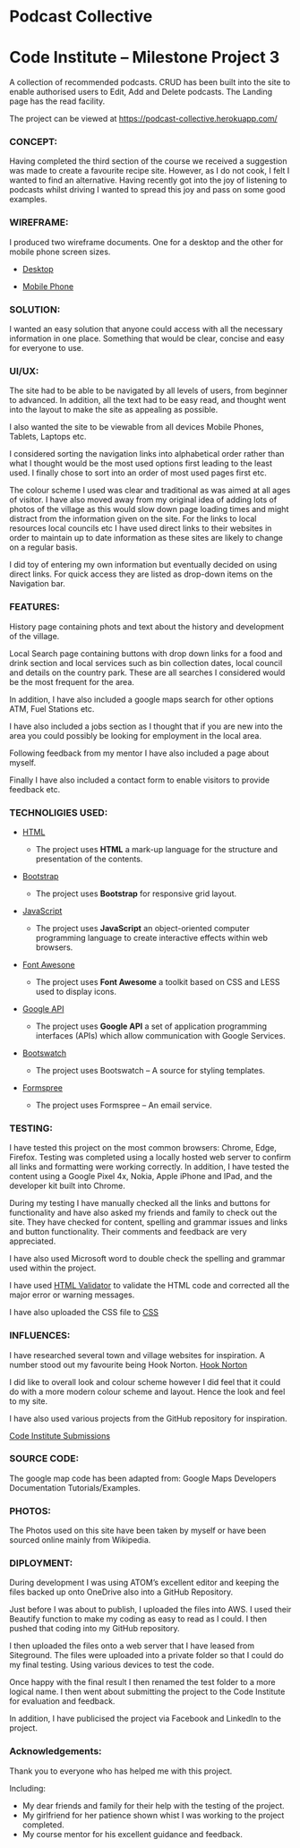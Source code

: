 # Podcast Collective

# Code Institute – Milestone Project 3

A collection of recommended podcasts. CRUD has been built into the site to enable authorised users to Edit, Add and Delete podcasts. The Landing page has the read facility. 

The project can be viewed at <a>https://podcast-collective.herokuapp.com/</a>

### CONCEPT:
Having completed the third section of the course we received a suggestion was made to create a favourite recipe site. 
However, as I do not cook, I felt I wanted to find an alternative. Having recently got into the joy of listening to podcasts whilst driving I wanted to spread this joy and pass on some good examples. 

### WIREFRAME:

I produced two wireframe documents. One for a desktop and the other for mobile phone screen sizes.

  * <a href="assets/wireframes/desktop.pdf/">Desktop</a>

  * <a href="assets/wireframes/mobile.pdf/">Mobile Phone</a>


### SOLUTION:
I wanted an easy solution that anyone could access with all the necessary information in one place. Something that would be clear, concise and easy for everyone to use.

### UI/UX:
The site had to be able to be navigated by all levels of users, from beginner to advanced. In addition, all the text had to be easy read, and thought went into the layout to make the site as appealing as possible.

I also wanted the site to be viewable from all devices Mobile Phones, Tablets, Laptops etc.

I considered sorting the navigation links into alphabetical order rather than what I thought would be the most used options first leading to the least used. I finally chose to sort into an order of most used pages first etc.

The colour scheme I used was clear and traditional as was aimed at all ages of visitor.
I have also moved away from my original idea of adding lots of photos of the village as this would slow down page loading times and might distract from the information given on the site.
For the links to local resources local councils etc I have used direct links to their websites in order to maintain up to date information as these sites are likely to change on a regular basis.

I did toy of entering my own information but eventually decided on using direct links. For quick access they are listed as drop-down items on the Navigation bar.

### FEATURES:

History page containing phots and text about the history and development of the village.

Local Search page containing buttons with drop down links for a food and drink section and local services such as bin collection dates, local council and details on the country park. These are all searches I considered would be the most frequent for the area.

In addition, I have also included a google maps search for other options ATM, Fuel Stations etc.

I have also included a jobs section as I thought that if you are new into the area you could possibly be looking for employment in the local area.

Following feedback from my mentor I have also included a page about myself.

Finally I have also included a contact form to enable visitors to provide feedback etc.


### TECHNOLIGIES USED:
  * <a href="https://dev.w3.org/html5/html-author/">HTML</a>
      * The project uses __HTML__ a mark-up language for the structure and presentation of the contents.

  * <a href="https://getbootstrap.com/">Bootstrap</a>
    * The project uses __Bootstrap__ for responsive grid layout.

  * <a href="https://developer.mozilla.org/en-US/docs/Web/JavaScript">JavaScript</a>
    * The project uses __JavaScript__ an object-oriented computer programming language to create interactive effects within web browsers.

  * <a href="https://fontawesome.com/">Font Awesone</a>
    * The project uses __Font Awesome__ a toolkit based on CSS and LESS used to display icons.

  * <a href="https://console.cloud.google.com">Google API</a>
    * The project uses __Google API__ a set of application programming interfaces (APIs) which allow communication with Google Services.

* <a href="https://bootswatch.com/">Bootswatch</a>
    * The project uses Bootswatch – A source for styling templates.


* <a href="https://formspree.io/">Formspree</a>
    * The project uses Formspree – An email service.

### TESTING:

I have tested this project on the most common browsers: Chrome, Edge, Firefox. Testing was completed using a locally hosted web server to confirm all links and formatting were working correctly. In addition, I have tested the content using a Google Pixel 4x, Nokia, Apple iPhone and IPad, and the developer kit built into Chrome.

During my testing I have manually checked all the links and buttons for functionality and have also asked my friends and family to check out the site. They have checked for content, spelling and grammar issues and links and button functionality. Their comments and feedback are very appreciated.

I have also used Microsoft word to double check the spelling and grammar used within the project.

I have used <a href="https://validator.w3.org/">HTML Validator</a> to validate the HTML code and corrected all the major error or warning messages.

I have also uploaded the CSS file to <a href="https://jigsaw.w3.org/css-validator/">CSS <a>

### INFLUENCES:
I have researched several town and village websites for inspiration. A number stood out my favourite being Hook Norton.  <a href="https://hook-norton.org.uk/" > Hook Norton</a>

I did like to overall look and colour scheme however I did feel that it could do with a more modern colour scheme and layout. Hence the look and feel to my site.

I have also used various projects from the GitHub repository for inspiration.

 <a href="https://github.com/Code-Institute-Submissions" > Code Institute Submissions</a>

### SOURCE CODE:
The google map code has been adapted from:
Google Maps Developers Documentation Tutorials/Examples.

### PHOTOS:
The Photos used on this site have been taken by myself or have been sourced online mainly from Wikipedia.

### DIPLOYMENT:
During development I was using ATOM’s excellent editor and keeping the files backed up onto OneDrive also into a GitHub Repository.

Just before I was about to publish, I uploaded the files into AWS. I used their Beautify function to make my coding as easy to read as I could. I then pushed that coding into my GitHub repository.

I then uploaded the files onto a web server that I have leased from Siteground. The files were uploaded into a private folder so that I could do my final testing. Using various devices to test the code.

Once happy with the final result I then renamed the test folder to a more logical name. I then went about submitting the project to the Code Institute for evaluation and feedback.

In addition, I have publicised the project via Facebook and LinkedIn to the project.

### Acknowledgements:
Thank you to everyone who has helped me with this project.

Including:
* My dear friends and family for their help with the testing of the project.
* My girlfriend for her patience shown whist I was working to the project completed.
* My course mentor for his excellent guidance and feedback.
